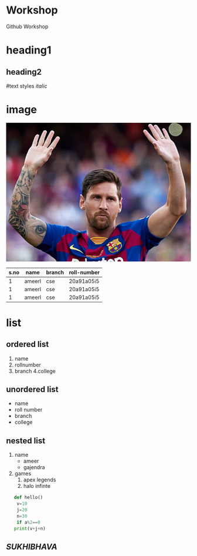 # Workshop
Github Workshop 
# heading1
## heading2

#text styles
*italic*



# image
![messi](messi1.jpg)


|s.no|name|branch|roll-number|
|----|----|------|-----------|
|1|ameerl|cse|20a91a05i5|
|1|ameerl|cse|20a91a05i5|
|1|ameerl|cse|20a91a05i5|




# list
## ordered list
1. name
2. rollnumber
3. branch
4.college

## unordered list
- name
- roll number
- branch
- college

## nested list
1. name
   - ameer
   - gajendra
2. games
   1. apex legends
   2. halo infinte
  
```python 
   def hello()
    v=10
    j=20
    n=30
    if a%2==0
   print(v+j+n)
```
## *SUKHIBHAVA*
